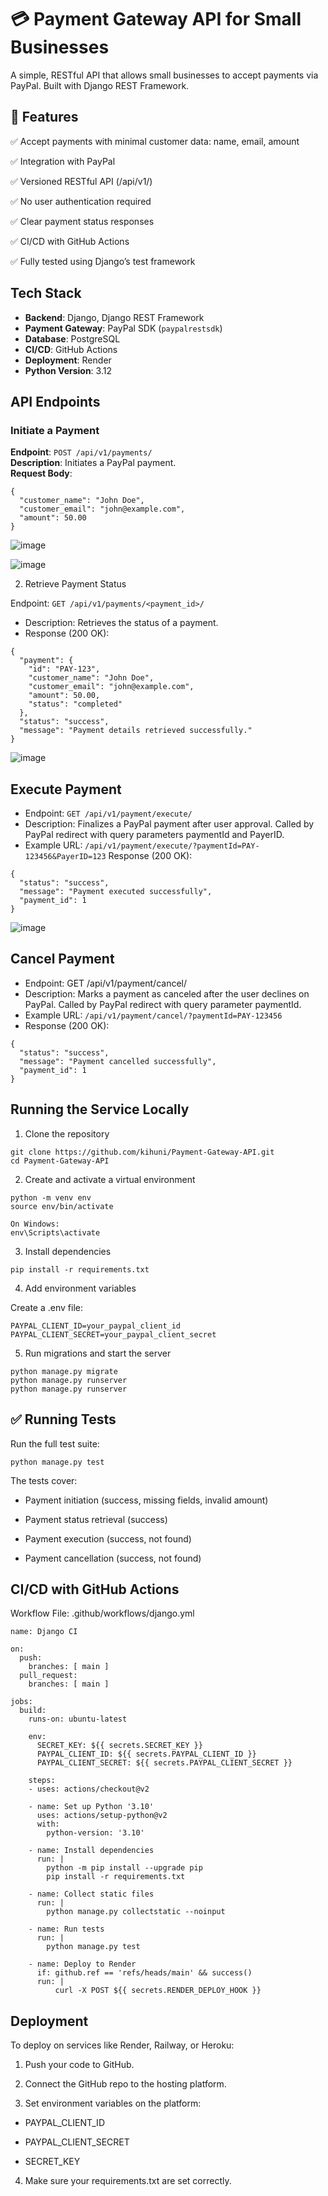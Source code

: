 # 💳 Payment Gateway API for Small Businesses

A simple, RESTful API that allows small businesses to accept payments via PayPal. Built with Django REST Framework.

## 🚀 Features

✅ Accept payments with minimal customer data: name, email, amount

✅ Integration with PayPal 

✅ Versioned RESTful API (/api/v1/)

✅ No user authentication required

✅ Clear payment status responses

✅ CI/CD with GitHub Actions

✅ Fully tested using Django’s test framework

## Tech Stack

- **Backend**: Django, Django REST Framework
- **Payment Gateway**: PayPal SDK (`paypalrestsdk`)
- **Database**: PostgreSQL
- **CI/CD**: GitHub Actions
- **Deployment**: Render
- **Python Version**: 3.12

## API Endpoints

### Initiate a Payment

**Endpoint**: `POST /api/v1/payments/`  
**Description**: Initiates a PayPal payment.  
**Request Body**:

```
{
  "customer_name": "John Doe",
  "customer_email": "john@example.com",
  "amount": 50.00
}

```


![image](https://github.com/user-attachments/assets/664a34e0-fc68-4c7f-acf7-bc14d6abc65f)

![image](https://github.com/user-attachments/assets/d0887090-5124-46f3-b1b6-8407886d03ba)

2. Retrieve Payment Status
   
Endpoint:
`GET /api/v1/payments/<payment_id>/`
- Description: Retrieves the status of a payment.
- Response (200 OK):

```
{
  "payment": {
    "id": "PAY-123",
    "customer_name": "John Doe",
    "customer_email": "john@example.com",
    "amount": 50.00,
    "status": "completed"
  },
  "status": "success",
  "message": "Payment details retrieved successfully."
}

```
![image](https://github.com/user-attachments/assets/17bbb3ff-8b0c-4f69-bbf5-c029a4d4b646)

## Execute Payment
- Endpoint:  `GET /api/v1/payment/execute/`
- Description: Finalizes a PayPal payment after user approval. Called by PayPal redirect with query parameters paymentId and PayerID.
- Example URL: `/api/v1/payment/execute/?paymentId=PAY-123456&PayerID=123`
Response (200 OK):
```
{
  "status": "success",
  "message": "Payment executed successfully",
  "payment_id": 1
}

```
![image](https://github.com/user-attachments/assets/5259bfd4-36f7-4556-8a5c-ed38cd86ca12)

## Cancel Payment
- Endpoint: GET /api/v1/payment/cancel/
- Description: Marks a payment as canceled after the user declines on PayPal. Called by PayPal redirect with query parameter paymentId.
- Example URL: `/api/v1/payment/cancel/?paymentId=PAY-123456`
- Response (200 OK):
```
{
  "status": "success",
  "message": "Payment cancelled successfully",
  "payment_id": 1
}

```

##  Running the Service Locally

1. Clone the repository

```
git clone https://github.com/kihuni/Payment-Gateway-API.git
cd Payment-Gateway-API
```
2. Create and activate a virtual environment
   
```
python -m venv env
source env/bin/activate  

On Windows:
env\Scripts\activate

```

3. Install dependencies

```
pip install -r requirements.txt

```

4. Add environment variables
   
Create a .env file:

```
PAYPAL_CLIENT_ID=your_paypal_client_id
PAYPAL_CLIENT_SECRET=your_paypal_client_secret

```
5. Run migrations and start the server

```
python manage.py migrate
python manage.py runserver
python manage.py runserver
```

## ✅ Running Tests

Run the full test suite:
```
python manage.py test

```

The tests cover:
- Payment initiation (success, missing fields, invalid amount)

- Payment status retrieval (success)

- Payment execution (success, not found)

- Payment cancellation (success, not found)


##  CI/CD with GitHub Actions

Workflow File: .github/workflows/django.yml

```
name: Django CI

on:
  push:
    branches: [ main ]
  pull_request:
    branches: [ main ]

jobs:
  build:
    runs-on: ubuntu-latest

    env:
      SECRET_KEY: ${{ secrets.SECRET_KEY }}
      PAYPAL_CLIENT_ID: ${{ secrets.PAYPAL_CLIENT_ID }}
      PAYPAL_CLIENT_SECRET: ${{ secrets.PAYPAL_CLIENT_SECRET }}

    steps:
    - uses: actions/checkout@v2

    - name: Set up Python '3.10'
      uses: actions/setup-python@v2
      with:
        python-version: '3.10'

    - name: Install dependencies
      run: |
        python -m pip install --upgrade pip
        pip install -r requirements.txt

    - name: Collect static files
      run: |
        python manage.py collectstatic --noinput

    - name: Run tests
      run: |
        python manage.py test

    - name: Deploy to Render
      if: github.ref == 'refs/heads/main' && success()
      run: |
          curl -X POST ${{ secrets.RENDER_DEPLOY_HOOK }}

```

## Deployment

To deploy on services like Render, Railway, or Heroku:

1. Push your code to GitHub.

2. Connect the GitHub repo to the hosting platform.

3. Set environment variables on the platform:

- PAYPAL_CLIENT_ID

- PAYPAL_CLIENT_SECRET

- SECRET_KEY

4. Make sure your requirements.txt are set correctly.
